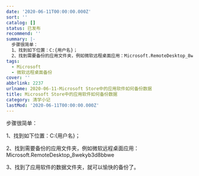 ```yaml
---
date: '2020-06-11T00:00:00.000Z'
sort: ''
catalog: []
status: 已发布
recommend: ''
summary: |-
  步骤很简单：
  1、找到如下位置：C:{用户名}；
  2、找到需要备份的应用文件夹，例如微软远程桌面应用：Microsoft.RemoteDesktop_8wekyb3d8bbwe
tags:
  - Microsoft
  - 微软远程桌面备份
cover: ''
abbrlink: 2237
urlname: 2020-06-11-Microsoft Store中的应用软件如何备份数据
title: Microsoft Store中的应用软件如何备份数据
category: 清学小记
lastMod: '2020-06-11T00:00:00.000Z'
---
```


步骤很简单：


1、找到如下位置：C:{用户名}；


2、找到需要备份的应用文件夹，例如微软远程桌面应用：Microsoft.RemoteDesktop_8wekyb3d8bbwe


3、找到了应用软件的数据文件夹，就可以愉快的备份了。

